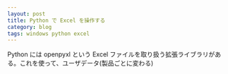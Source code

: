 ```yaml
---
layout: post
title: Python で Excel を操作する
category: blog
tags: windows python excel
---
```


Python には openpyxl という Excel ファイルを取り扱う拡張ライブラリがある。これを使って、ユーザデータ(製品ごとに変わる)